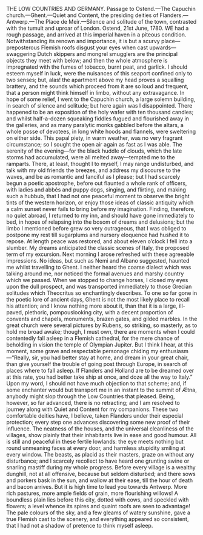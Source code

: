 THE LOW COUNTRIES AND GERMANY.
Passage to Ostend.—The Capuchin church.—Ghent.—Quiet and Content,
the presiding deities of Flanders.—Antwerp.—The Place de Meir.—Silence
and solitude of the town, contrasted with the tumult and uproar of London.
Ostend, 21st June, 1780.
WE had a rough passage, and arrived at this imperial haven in a
piteous condition. Notwithstanding its renown and importance, it is
but a scurvy place—preposterous Flemish roofs disgust your eyes
when cast upwards—swaggering Dutch skippers and mongrel
smugglers are the principal objects they meet with below; and then
the whole atmosphere is impregnated with the fumes of tobacco,
burnt peat, and garlick. I should esteem myself in luck, were the
nuisances of this seaport confined only to two senses; but, alas! the
apartment above my head proves a squalling brattery, and the
sounds which proceed from it are so loud and frequent, that a
person might think himself in limbo, without any extravagance.
In hope of some relief, I went to the Capuchin church, a large
solemn building, in search of silence and solitude; but here again
was I disappointed. There happened to be an exposition of the holy
wafer with ten thousand candles; and whilst half-a-dozen
squeaking fiddles fugued and flourished away in the galleries, and
as many paralytic monks gabbled before the altars, a whole posse
of devotees, in long white hoods and flannels, were sweltering on 
either side.
This papal piety, in warm weather, was no very fragrant
circumstance; so I sought the open air again as fast as I was able.
The serenity of the evening—for the black huddle of clouds, which
the late storms had accumulated, were all melted away—tempted
me to the ramparts. There, at least, thought I to myself, I may
range undisturbed, and talk with my old friends the breezes, and
address my discourse to the waves, and be as romantic and fanciful
as I please; but I had scarcely begun a poetic apostrophe, before
out flaunted a whole rank of officers, with ladies and abbés and
puppy dogs, singing, and flirting, and making such a hubbub, that I
had not one peaceful moment to observe the bright tints of the
western horizon, or enjoy those ideas of classic antiquity which a
calm sunset never fails to bring before my imagination.
Finding, therefore, no quiet abroad, I returned to my inn, and
should have gone immediately to bed, in hopes of relapsing into
the bosom of dreams and delusions; but the limbo I mentioned
before grew so very outrageous, that I was obliged to postpone my
rest till sugarplums and nursery eloquence had hushed it to repose.
At length peace was restored, and about eleven o’clock I fell into a
slumber. My dreams anticipated the classic scenes of Italy, the
proposed term of my excursion.
Next morning I arose refreshed with these agreeable impressions.
No ideas, but such as Nemi and Albano suggested, haunted me
whilst travelling to Ghent. I neither heard the coarse dialect which
was talking around me, nor noticed the formal avenues and marshy
country which we passed. When we stopped to change horses, I
closed my eyes upon the dull prospect, and was transported
immediately to those Grecian solitudes which Theocritus so
enchantingly describes.
To one so far gone in the poetic lore of ancient days, Ghent is not
the most likely place to recall his attention; and I know nothing
more about it, than that it is a large, ill-paved, plethoric, pompouslooking city, with a decent proportion of convents and chapels, 
monuments, brazen gates, and gilded marbles. In the great church
were several pictures by Rubens, so striking, so masterly, as to
hold me broad awake; though, I must own, there are moments
when I could contentedly fall asleep in a Flemish cathedral, for the
mere chance of beholding in vision the temple of Olympian
Jupiter.
But I think I hear, at this moment, some grave and respectable
personage chiding my enthusiasm—“Really, sir, you had better
stay at home, and dream in your great chair, than give yourself the
trouble of going post through Europe, in search of places where to
fall asleep. If Flanders and Holland are to be dreamed over at this
rate, you had better take ship at once, and doze all the way to
Italy.” Upon my word, I should not have much objection to that
scheme; and, if some enchanter would but transport me in an
instant to the summit of Ætna, anybody might slop through the
Low Countries that pleased.
Being, however, so far advanced, there is no retracting; and I am
resolved to journey along with Quiet and Content for my
companions. These two comfortable deities have, I believe, taken
Flanders under their especial protection; every step one advances
discovering some new proof of their influence. The neatness of the
houses, and the universal cleanliness of the villages, show plainly
that their inhabitants live in ease and good humour. All is still and
peaceful in these fertile lowlands: the eye meets nothing but round
unmeaning faces at every door, and harmless stupidity smiling at
every window. The beasts, as placid as their masters, graze on
without any disturbance; and I scarcely recollect to have heard one
grunting swine or snarling mastiff during my whole progress.
Before every village is a wealthy dunghill, not at all offensive,
because but seldom disturbed; and there sows and porkers bask in
the sun, and wallow at their ease, till the hour of death and bacon
arrives.
But it is high time to lead you towards Antwerp. More rich
pastures, more ample fields of grain, more flourishing willows! A 
boundless plain lies before this city, dotted with cows, and
speckled with flowers; a level whence its spires and quaint roofs
are seen to advantage! The pale colours of the sky, and a few
gleams of watery sunshine, gave a true Flemish cast to the scenery,
and everything appeared so consistent, that I had not a shadow of
pretence to think myself asleep.
